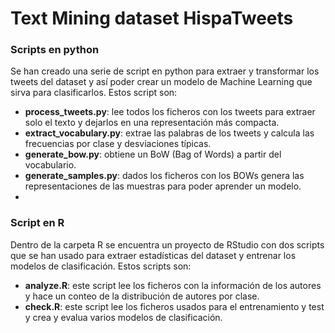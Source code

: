 # Text Mining dataset HispaTweets

### Scripts en python

Se han creado una serie de script en python para extraer y transformar los tweets del dataset y así poder crear un modelo de Machine Learning que sirva para clasificarlos. Estos script son:

* **process_tweets.py**: lee todos los ficheros con los tweets para extraer solo el texto y dejarlos en una representación más compacta.
* **extract_vocabulary.py**: extrae las palabras de los tweets y calcula las frecuencias por clase y desviaciones típicas.
* **generate_bow.py**: obtiene un BoW (Bag of Words) a partir del vocabulario.
* **generate_samples.py**: dados los ficheros con los BOWs genera las representaciones de las muestras para poder aprender un modelo.
* 

### Script en R

Dentro de la carpeta R se encuentra un proyecto de RStudio con dos scripts que se han usado para extraer estadísticas del dataset y entrenar los modelos de clasificación. Estos scripts son:

* **analyze.R**: este script lee los ficheros con la información de los autores y hace un conteo de la distribución de autores por clase.
* **check.R**: este script lee los ficheros usados para el entrenamiento y test y crea y evalua varios modelos de clasificación.
